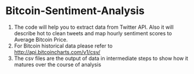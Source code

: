 # Bitcoin-Sentiment-Analysis
1. The code will help you to extract data from Twitter API. Also it will describe hot to clean tweets and map hourly sentiment scores to Average Bitcoin Price.
2. For Bitcoin historical data please refer to http://api.bitcoincharts.com/v1/csv/
3. The csv files are the output of data in intermediate steps to show how it matures over the course of analysis
